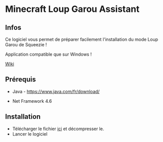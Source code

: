 # Minecraft Loup Garou Assistant

## Infos

Ce logiciel vous permet de préparer facilement l'installation du mode Loup Garou de Squeezie !

Application compatible que sur Windows !

[Wiki](https://loup-garou.tr1nity.ovh/)

## Prérequis

- Java - https://www.java.com/fr/download/

- Net Framework 4.6

## Installation

- Télécharger le fichier [ici](https://github.com/jvin042/minecraft-loup-garou-assistant/releases) et décompresser le.
- Lancer le logiciel
